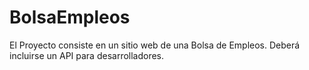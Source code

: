 # BolsaEmpleos
El Proyecto consiste en un sitio web de una Bolsa de Empleos. Deberá incluirse un API para desarrolladores.
